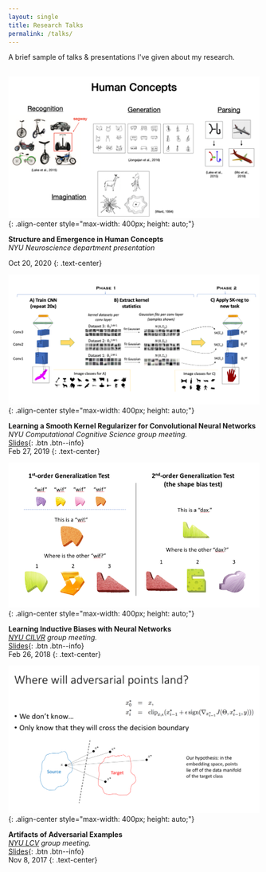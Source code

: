 ```yaml
---
layout: single
title: Research Talks
permalink: /talks/
---
```


A brief sample of talks & presentations I've given about my research.
<br><br>

![image-center](/assets/images/human_concepts.png){: .align-center style="max-width: 400px; height: auto;"}

**Structure and Emergence in Human Concepts**<br>
*NYU Neuroscience department presentation*<br>
<!-- [Slides](/assets/files/structure_and_emergence.pdf){: .btn .btn--info}<br> -->
Oct 20, 2020
{: .text-center}
<br>


![image-center](/assets/images/sk-reg.png){: .align-center style="max-width: 400px; height: auto;"}

**Learning a Smooth Kernel Regularizer for Convolutional Neural Networks**<br>
*NYU Computational Cognitive Science group meeting.*<br>
[Slides](/assets/files/SKregTalk.pptx){: .btn .btn--info}<br>
Feb 27, 2019
{: .text-center}
<br>


![image-center](/assets/images/inductive-biases.png){: .align-center style="max-width: 400px; height: auto;"}

**Learning Inductive Biases with Neural Networks**<br>
*[NYU CILVR](https://wp.nyu.edu/cilvr/) group meeting.*<br>
[Slides](/assets/files/InductiveBiasesTalk.pptx){: .btn .btn--info}<br>
Feb 26, 2018
{: .text-center}
<br>


![image-center](/assets/images/adversarial-examples.png){: .align-center style="max-width: 400px; height: auto;"}

**Artifacts of Adversarial Examples**<br>
*[NYU LCV](https://www.cns.nyu.edu/~lcv/) group meeting.*<br>
[Slides](/assets/files/AdversarialExamplesTalk.pptx){: .btn .btn--info}<br>
Nov 8, 2017
{: .text-center}
<br>